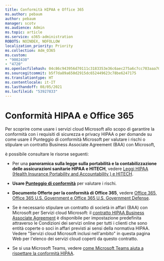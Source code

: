 ```yaml
---
title: Conformità HIPAA e Office 365
ms.author: pebaum
author: pebaum
manager: scotv
ms.audience: Admin
ms.topic: article
ms.service: o365-administration
ROBOTS: NOINDEX, NOFOLLOW
localization_priority: Priority
ms.collection: Adm_O365
ms.custom:
- "9002430"
- "4720"
ms.openlocfilehash: 04c86c943956d70111c3183353e36c6aec275a6c7cc703aaa704de7b16298945
ms.sourcegitcommit: b5f7da89a650d2915dc652449623c78be6247175
ms.translationtype: HT
ms.contentlocale: it-IT
ms.lasthandoff: 08/05/2021
ms.locfileid: "53927833"
---
```

# <a name="hippa-compliance-and-office-365"></a>Conformità HIPAA e Office 365

Per scoprire come usare i servizi cloud Microsoft allo scopo di garantire la conformità con i requisiti di sicurezza e privacy HIPAA  o per domande su come usare il Punteggio di conformità Microsoft per valutare i rischi o stipulare un contratto Business Associate Agreement (BAA) con Microsoft,  

è possibile consultare le risorse seguenti:

- Per una **panoramica sulla legge sulla portabilità e la contabilizzazione delle assicurazioni sanitarie HIPAA e HITECH**, vedere [Leggi HIPAA (Health Insurance Portability and Accountability ) e HITECH](https://docs.microsoft.com/microsoft-365/compliance/offering-hipaa-hitech?view=o365-worldwide).

- **Usare [Punteggio di conformità](https://docs.microsoft.com/microsoft-365/compliance/offering-hipaa-hitech?view=o365-worldwide#use-microsoft-compliance-score-to-assess-your-risk)** per valutare i rischi.

- **Documento Offerte per la conformità di Office 365**, vedere [Office 365, Office 365 U.S. Government e Office 365 U.S. Government Defense](https://go.microsoft.com/fwlink/p/?LinkID=2077751).

- Se è necessario stipulare un contratto di società in affari (BAA) con Microsoft per Servizi cloud Microsoft: il [contratto HIPAA Business Associate Agreement](https://aka.ms/BAA) è disponibile per impostazione predefinita attraverso le Condizioni dei servizi online per tutti i clienti che sono entità coperte o soci in affari previsti ai sensi della normativa HIPAA. Vedere "Servizi cloud Microsoft inclusi nell'ambito" in questa pagina Web per l'elenco dei servizi cloud coperti da questo contratto.

- Se si usa Microsoft Teams, vedere [come Microsoft Teams aiuta a rispettare la conformità HIPAA](https://www.microsoft.com/microsoft-365/blog/2019/04/30/white-paper-microsoft-teams-healthcare-providers-hipaa-compliance/).
